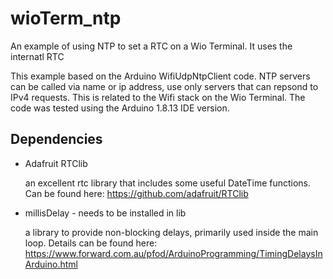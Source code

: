 # wioTerm_ntp
An example of using NTP to set a RTC on a Wio Terminal.
It uses the internatl RTC


This example based on the Arduino WifiUdpNtpClient code. NTP servers can be called via name or ip address, use only servers that can
repsond to IPv4 requests. This is related to the Wifi stack on the Wio Terminal. The code was tested using the Arduino 1.8.13 IDE version.

## Dependencies
- Adafruit RTClib


    an excellent rtc library that includes some useful DateTime functions. Can be found here: https://github.com/adafruit/RTClib

- millisDelay - needs to be installed in lib

    a library to provide non-blocking delays, primarily used inside the main loop. 
Details can be found here:  https://www.forward.com.au/pfod/ArduinoProgramming/TimingDelaysInArduino.html